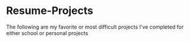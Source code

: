 # Resume-Projects
The following are my favorite or most difficult projects I've completed for either school or personal projects
